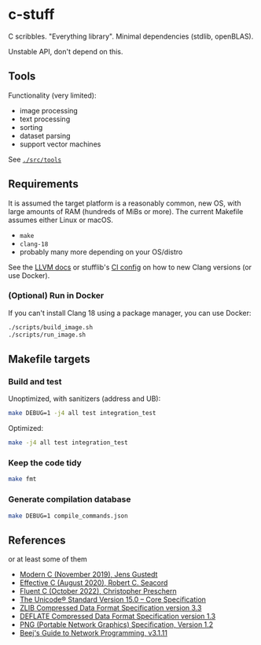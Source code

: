 # c-stuff

C scribbles. "Everything library". Minimal dependencies (stdlib, openBLAS).

Unstable API, don't depend on this.

## Tools

Functionality (very limited):

* image processing
* text processing
* sorting
* dataset parsing
* support vector machines

See [`./src/tools`](./src/tools)

## Requirements

It is assumed the target platform is a reasonably common, new OS, with large amounts of RAM (hundreds of MiBs or more).
The current Makefile assumes either Linux or macOS.

* `make`
* `clang-18`
* probably many more depending on your OS/distro

See the [LLVM docs](https://apt.llvm.org/) or stufflib's [CI config](./.github/workflows/c.yml) on how to new Clang versions (or use Docker).

### (Optional) Run in Docker

If you can't install Clang 18 using a package manager, you can use Docker:

```sh
./scripts/build_image.sh
./scripts/run_image.sh
```

## Makefile targets

### Build and test

Unoptimized, with sanitizers (address and UB):
```sh
make DEBUG=1 -j4 all test integration_test
```

Optimized:
```sh
make -j4 all test integration_test
```

### Keep the code tidy

```sh
make fmt
```

### Generate compilation database

```sh
make DEBUG=1 compile_commands.json
```

## References

or at least some of them

- [Modern C (November 2019), Jens Gustedt](https://www.manning.com/books/modern-c)
- [Effective C (August 2020), Robert C. Seacord](https://nostarch.com/Effective_C)
- [Fluent C (October 2022), Christopher Preschern](https://learning.oreilly.com/library/view/fluent-c/9781492097273)
- [The Unicode® Standard Version 15.0 – Core Specification](https://www.unicode.org/versions/Unicode15.0.0)
- [ZLIB Compressed Data Format Specification version 3.3](https://datatracker.ietf.org/doc/html/rfc1950)
- [DEFLATE Compressed Data Format Specification version 1.3](https://datatracker.ietf.org/doc/html/rfc1951)
- [PNG (Portable Network Graphics) Specification, Version 1.2](http://www.libpng.org/pub/png/spec/1.2/PNG-Contents.html)
- [Beej's Guide to Network Programming, v3.1.11](https://beej.us/guide/bgnet/html/split/index.html)
